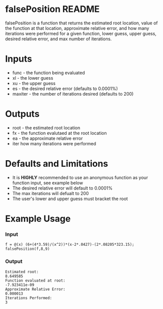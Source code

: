 # falsePosition README
falsePosition is a function that returns the estimated root location, value of the function
at that location, approximate relative error, and how many iterations were
performed for a given function, lower guess, upper guess, desired relative
error, and max number of iterations.
# Inputs
* func - the function being evaluated
* xl - the lower guess
* xu - the upper guess
* es - the desired relative error (defaults to 0.0001%)
* maxiter - the number of iterations desired (defaults to 200)
# Outputs
* root - the estimated root location
* fx - the function evalutaed at the root location
* ea - the approximate relative error
* iter how many iterations were performed
# Defaults and Limitations
* It is **HIGHLY** recommended to use an anonymous function as your function input, see example below
* The desired relative error will default to 0.0001%
* The max iterations will defualt to 200
* The user's lower and upper guess must bracket the root
# Example Usage
### Input
```
f = @(x) (6+(4*3.59)/(x^2))*(x-2*.0427)-(2*.08205*323.15);
falsePosition(f,8,9)
```
### Output
```
Estimated root:
8.649585
Function evaluated at root:
-7.923411e-09
Approximate Relative Error:
0.000013
Iterations Performed:
3
```
